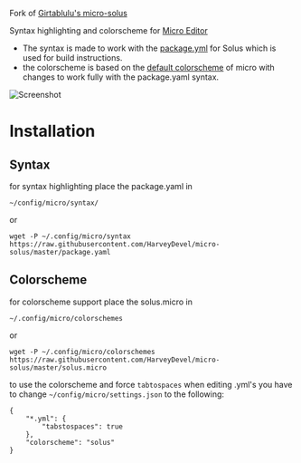 Fork of [Girtablulu's micro-solus](https://github.com/Girtablulu/micro-solus)

Syntax highlighting and colorscheme for [Micro Editor](https://github.com/zyedidia/micro)
- The syntax is made to work with the [package.yml](https://getsol.us/articles/packaging/package.yml/en/) for Solus which is used for build instructions.
- the colorscheme is based on the [default colorscheme](https://github.com/zyedidia/micro/blob/master/runtime/colorschemes/default.micro) of micro with changes to work fully with the package.yaml syntax.

![Screenshot](micro-solus.png)

# Installation

## Syntax

for syntax highlighting place the package.yaml in

`~/config/micro/syntax/`

or

`wget -P ~/.config/micro/syntax https://raw.githubusercontent.com/HarveyDevel/micro-solus/master/package.yaml`

## Colorscheme

for colorscheme support place the solus.micro in

`~/.config/micro/colorschemes`

or

`wget -P ~/.config/micro/colorschemes https://raw.githubusercontent.com/HarveyDevel/micro-solus/master/solus.micro`

to use the colorscheme and force `tabtospaces` when editing .yml's you have to change `~/config/micro/settings.json` to the following:

```
{
    "*.yml": {
        "tabstospaces": true
    },
    "colorscheme": "solus"
}

```

